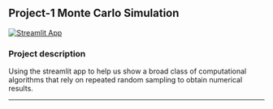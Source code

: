 ## Project-1 Monte Carlo Simulation

[![Streamlit App](https://static.streamlit.io/badges/streamlit_badge_black_white.svg)](https://streamlit.io/) 

### Project description 
Using the streamlit app to help us show a broad class of computational algorithms that rely on repeated random sampling to obtain numerical results.

---
